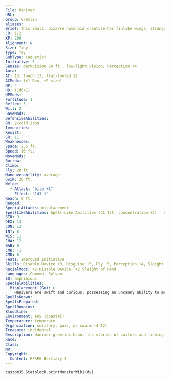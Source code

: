 ```yaml
---
File: Haniver
URL: 
Group: Gremlin
aliases: 
Brief: This small, bizarre humanoid creature has finlike wings, strange yellow skin, and tiny black eyes burning with malevolence.
CR: 1/2
XP: 200
Alignment: N
Size: Tiny
Type: fey
SubType: (aquatic)
Initiative: 5
Senses: darkvision 60 ft., low-light vision; Perception +4
Aura: 
AC: 13, touch 13, flat-footed 12
ACMods: (+1 Dex, +2 size)
HP: 4
HD: (1d6+1)
HPMods: 
Fortitude: 1
Reflex: 3
Will: 2
SaveMods: 
DefensiveAbilities: 
DR: 2/cold iron
Immunities: 
Resist: 
SR: 11
Weaknesses: 
Space: 2.5 ft.
Speed: 10 ft.
MoveMods: 
Burrow: 
Climb: 
Fly: 20 ft.
Maneuverability: average
Swim: 20 ft.
Melee: 
  - Attack: "bite +1"
    Effect: "1d3-1"
Reach: 0 ft.
Ranged: 
SpecialAttacks: misplacement
SpellLikeAbilities: Spell-Like Abilities (CL 1st; concentration +2)   At Will-prestidigitation, ventriloquism (DC 12)   1/day-scare (DC 13)
STR: 9
DEX: 13
CON: 12
INT: 8
WIS: 11
CHA: 12
BAB: 0
CMB: -1
CMD: 8
Feats: Improved Initiative
Skills: Disable Device +3, Disguise +5, Fly +5, Perception +4, Sleight of Hand +7, Stealth +13, Swim +11
RacialMods: +2 Disable Device, +2 Sleight of Hand
Languages: Common, Sylvan
SQ: amphibious
SpecialAbilities:
  Misplacement (Su): >
    Hanivers are swift and curious, possessing an uncanny ability to meddle with the possessions of any character whose square they enter. Any time a haniver succeeds at a Sleight of Hand check against a creature, it also rearranges that creature's possessions. The next time that creature attempts to produce a weapon or item, it finds its possessions misplaced or disarranged; retrieving a stored item or drawing a weapon then requires a standard action instead of a move action (unless the haniver has stolen the item in question). After spending this standard action, the character takes mental inventory and is no longer affected by this ability. Occasionally, hanivers replace items they've stolen or leave their old treasures-seashells, old fish, clumps of sand-in containers or clothing they have rooted through. They do this without any added difficultly to their Sleight of Hand checks.
SpellsKnown: 
SpellsPrepared: 
SpellDomains: 
Bloodline: 
Environment: any (coastal)
Temperature: temperate
Organization: solitary, pair, or swarm (4-12)
Treasure: incidental
Description: Haniver gremlins haunt the stories of sailors and fishing communities, featuring prominently in parables told to naughty children by disapproving parents. A thousand such tales exist, each a variation on a common theme-the gremlins flap up from the sea, startle nasty fishermen or disobedient youths, and make off with their trinkets. Yet as is rarely the case with such tales, nearly every word of these stories-no matter how unlikely or comic- proves near to the truth. Strange, capricious fey creatures that enjoy skimming whitecaps, flipping over solitary horseshoe crabs, and suicidally teasing dolphins and sharks, hanivers endlessly indulge a mad racial curiosity. Such is their obsession that every haniver must know what is under every rock, in every basket, and beneath every hat. Should they like what they find, they typically attempt to make off with it, clinging to their prize like a beloved heirloom until the next curiosity or shiny treasure catches their attention. Hanivers have no concept of worth, though they know much of desirability, and might hang onto an item they would otherwise discard in moments if another creature-or former owner-expresses desire for it. The gremlins don't steal out of any sense of maliciousness, but rather out of curiosity and self ishness. The most intelligent occasionally even believe that they're trading, and leave behind old "treasures"-often strange or natural items that barely fit the description-in place of things they've claimed. Regardless, folklore advises those who have something stolen by a haniver to simply abandon it rather than face the frustration of attempting to rescue it-hence the tendency of sailors to blame the hanivers whenever something goes missing. Hanivers possess flat, leathery bodies with only a few thin bones. Most stand little more than a foot tall and 1-1/2 feet across, and weigh less than 5 pounds.
Race: 
Class: 
MR: 
Copyright:
  Content: PFRPG Bestiary 4
---
```

```dataviewjs
customJS.Statblock.printMonsterWiki(dv)
```

